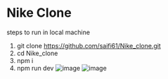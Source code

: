 # Nike Clone
steps to run in local machine
1. git clone https://github.com/saifi61/Nike_clone.git
2. cd Nike_clone
3. npm i
4. npm run dev
![image](https://github.com/user-attachments/assets/e17d2050-99e5-40b2-8741-941e13718324)
![image](https://github.com/user-attachments/assets/4a03c404-c30c-4dc3-8807-104f089c6a53)


